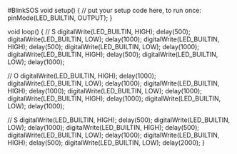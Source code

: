 #BlinkSOS
void setup() {
  // put your setup code here, to run once:
  pinMode(LED_BUILTIN, OUTPUT);
}

void loop() {
  // S
  digitalWrite(LED_BUILTIN, HIGH);
  delay(500);
  digitalWrite(LED_BUILTIN, LOW);
  delay(1000);
  digitalWrite(LED_BUILTIN, HIGH);
  delay(500);
  digitalWrite(LED_BUILTIN, LOW);
  delay(1000);
  digitalWrite(LED_BUILTIN, HIGH);
  delay(500);
  digitalWrite(LED_BUILTIN, LOW);
  delay(1000);

  // O
  digitalWrite(LED_BUILTIN, HIGH);
  delay(1000);
  digitalWrite(LED_BUILTIN, LOW);
  delay(1000);
  digitalWrite(LED_BUILTIN, HIGH);
  delay(1000);
  digitalWrite(LED_BUILTIN, LOW);
  delay(1000);
  digitalWrite(LED_BUILTIN, HIGH);
  delay(1000);
  digitalWrite(LED_BUILTIN, LOW);
  delay(1000);

  // S
  digitalWrite(LED_BUILTIN, HIGH);
  delay(500);
  digitalWrite(LED_BUILTIN, LOW);
  delay(1000);
  digitalWrite(LED_BUILTIN, HIGH);
  delay(500);
  digitalWrite(LED_BUILTIN, LOW);
  delay(1000);
  digitalWrite(LED_BUILTIN, HIGH);
  delay(500);
  digitalWrite(LED_BUILTIN, LOW);
  delay(2000);
}

